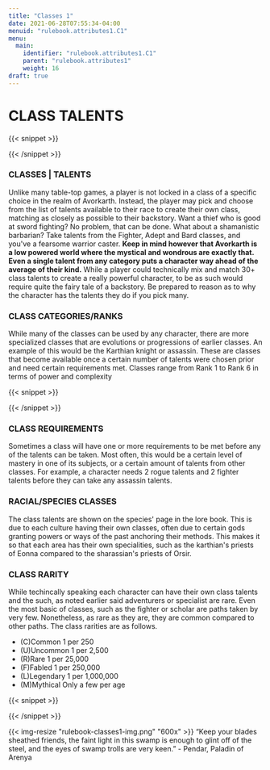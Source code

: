 ```yaml
---
title: "Classes 1"
date: 2021-06-28T07:55:34-04:00
menuid: "rulebook.attributes1.C1"
menu:
  main:
    identifier: "rulebook.attributes1.C1"
    parent: "rulebook.attributes1"
    weight: 16
draft: true
---
```


# CLASS TALENTS

{{< snippet >}}<div class="bookpage-columns"><div class="bookpage-column">{{< /snippet >}}

### CLASSES | TALENTS
Unlike many table-top games, a player is not locked in a class of a specific
choice in the realm of Avorkarth. Instead, the player may pick and choose from
the list of talents available to their race to create their own class,
matching as closely as possible to their backstory. Want a thief who is good at
sword fighting? No problem, that can be done. What about a shamanistic barbarian?
Take talents from the Fighter, Adept and Bard classes, and you've a fearsome
warrior caster.
**Keep in mind however that Avorkarth is a low powered world
where the mystical and wondrous are exactly that. Even a single talent from any
category puts a character way ahead of the average of their kind.**
While a player could technically mix and match 30+ class talents to create a
really powerful character, to be as such would require quite the fairy tale of
a backstory. Be prepared to reason as to why the character has the talents they
do if you pick many.

### CLASS CATEGORIES/RANKS
While many of the classes can be used by any character, there are more
specialized classes that are evolutions or progressions of earlier classes.
An example of this would be the Karthian knight or assassin. These are classes
that become available once a certain number of talents were chosen prior and
need certain requirements met. Classes range from Rank 1 to Rank 6 in terms
of power and complexity

{{< snippet >}}</div><div class="bookpage-column">{{< /snippet >}}

### CLASS REQUIREMENTS
Sometimes a class will have one or more requirements to be met before any of the
talents can be taken. Most often, this would be a certain level of mastery in one
of its subjects, or a certain amount of talents from other classes. For example,
a character needs 2 rogue talents and 2 fighter talents before they can take any
assassin talents.

### RACIAL/SPECIES CLASSES
The class talents are shown on the species' page in the lore book. This is due
to each culture having their own classes, often due to certain gods granting
powers or ways of the past anchoring their methods. This makes it so that each
area has their own specialities, such as the karthian's priests of Eonna compared
to the sharassian's priests of Orsir.

### CLASS RARITY
While techincally speaking each character can have their own class talents and
the such, as noted earlier said adventurers or specialist are rare. Even the
most basic of classes, such as the fighter or scholar are paths taken by very few.
Nonetheless, as rare as they are, they are common compared to other paths.
The class rarities are as follows.
* (C)Common 1 per 250
* (U)Uncommon 1 per 2,500
* (R)Rare 1 per 25,000
* (F)Fabled 1 per 250,000
* (L)Legendary 1 per 1,000,000
* (M)Mythical Only a few per age


{{< snippet >}}</div></div>{{< /snippet >}}

{{< img-resize "rulebook-classes1-img.png" "600x" >}}
“Keep your blades sheathed friends, the faint light in this swamp is enough to glint off of the steel, and the eyes of
swamp trolls are very keen.” - Pendar, Paladin of Arenya
